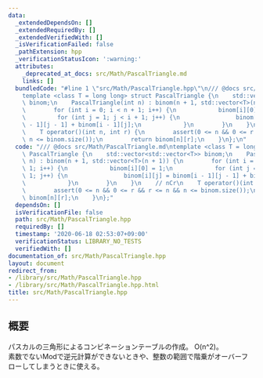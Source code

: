 ```yaml
---
data:
  _extendedDependsOn: []
  _extendedRequiredBy: []
  _extendedVerifiedWith: []
  _isVerificationFailed: false
  _pathExtension: hpp
  _verificationStatusIcon: ':warning:'
  attributes:
    _deprecated_at_docs: src/Math/PascalTriangle.md
    links: []
  bundledCode: "#line 1 \"src/Math/PascalTriangle.hpp\"\n/// @docs src/Math/PascalTriangle.md\n\
    template <class T = long long> struct PascalTriangle {\n    std::vector<std::vector<T>>\
    \ binom;\n    PascalTriangle(int n) : binom(n + 1, std::vector<T>(n + 1)) {\n\
    \        for (int i = 0; i < n + 1; i++) {\n            binom[i][0] = 1;\n   \
    \         for (int j = 1; j < i + 1; j++) {\n                binom[i][j] = binom[i\
    \ - 1][j - 1] + binom[i - 1][j];\n            }\n        }\n    }\n    // nCr\n\
    \    T operator()(int n, int r) {\n        assert(0 <= n && 0 <= r && r <= n &&\
    \ n <= binom.size());\n        return binom[n][r];\n    }\n};\n"
  code: "/// @docs src/Math/PascalTriangle.md\ntemplate <class T = long long> struct\
    \ PascalTriangle {\n    std::vector<std::vector<T>> binom;\n    PascalTriangle(int\
    \ n) : binom(n + 1, std::vector<T>(n + 1)) {\n        for (int i = 0; i < n +\
    \ 1; i++) {\n            binom[i][0] = 1;\n            for (int j = 1; j < i +\
    \ 1; j++) {\n                binom[i][j] = binom[i - 1][j - 1] + binom[i - 1][j];\n\
    \            }\n        }\n    }\n    // nCr\n    T operator()(int n, int r) {\n\
    \        assert(0 <= n && 0 <= r && r <= n && n <= binom.size());\n        return\
    \ binom[n][r];\n    }\n};"
  dependsOn: []
  isVerificationFile: false
  path: src/Math/PascalTriangle.hpp
  requiredBy: []
  timestamp: '2020-06-18 02:53:07+09:00'
  verificationStatus: LIBRARY_NO_TESTS
  verifiedWith: []
documentation_of: src/Math/PascalTriangle.hpp
layout: document
redirect_from:
- /library/src/Math/PascalTriangle.hpp
- /library/src/Math/PascalTriangle.hpp.html
title: src/Math/PascalTriangle.hpp
---
```

## 概要
パスカルの三角形によるコンビネーションテーブルの作成。
O(n^2)。
<br/>
素数でないModで逆元計算ができないときや、整数の範囲で階乗がオーバーフローしてしまうときに使える。

